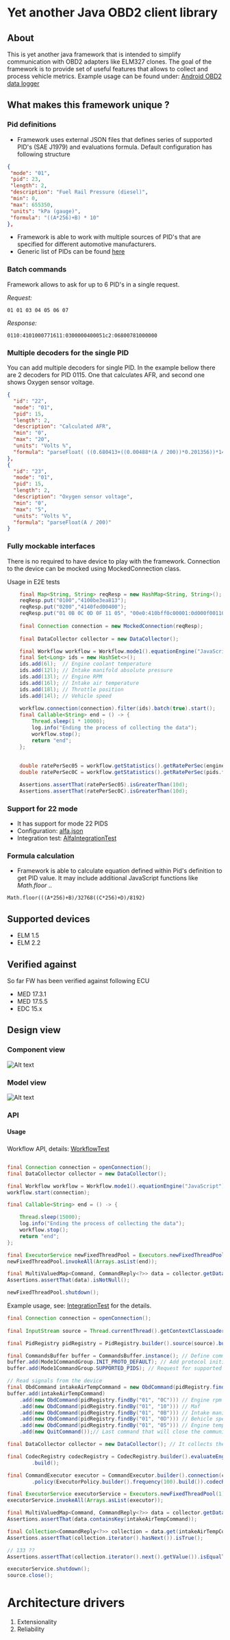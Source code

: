 # Yet another Java OBD2 client library

## About

This is yet another java framework that is intended to simplify communication with OBD2 adapters like ELM327 clones.
The goal of the framework is to provide set of useful features that allows to collect and process vehicle metrics.
Example usage can be found under: [Android OBD2 data logger](https://github.com/tzebrowski/AlfaDataLogger "AlfaDataLogger") 


## What makes this framework unique ?

### Pid definitions

* Framework uses external JSON files that defines series of supported PID's (SAE J1979) and evaluations formula. Default configuration has following structure 

```json
{
 "mode": "01",
 "pid": 23,
 "length": 2,
 "description": "Fuel Rail Pressure (diesel)",
 "min": 0,
 "max": 655350,
 "units": "kPa (gauge)",
 "formula": "((A*256)+B) * 10"
},
```


* Framework is able to work with multiple sources of PID's that are specified for different automotive manufacturers.
* Generic list of PIDs can be found [here](./src/main/resources/mode01.json "mode01.json")



### Batch commands

Framework allows to ask for up to 6 PID's in a single request.

*Request:*

``` 
01 01 03 04 05 06 07
```

*Response:*

``` 
0110:4101000771611:0300000400051c2:06800781000000
```


### Multiple decoders for the single PID

You can add multiple decoders for single PID. In the example bellow there are 2 decoders for PID 0115. 
One that calculates AFR, and second one shows Oxygen sensor voltage.

```json
{
  "id": "22",
  "mode": "01",
  "pid": 15,
  "length": 2,
  "description": "Calculated AFR",
  "min": "0",
  "max": "20",
  "units": "Volts %",
  "formula": "parseFloat( ((0.680413+((0.00488*(A / 200))*0.201356))*14.7).toFixed(2) )"
},
{
  "id": "23",
  "mode": "01",
  "pid": 15,
  "length": 2,
  "description": "Oxygen sensor voltage",
  "min": "0",
  "max": "5",
  "units": "Volts %",
  "formula": "parseFloat(A / 200)"
}

```

### Fully mockable interfaces

There is no required to have device to play with the framework. 
Connection to the device can be mocked using MockedConnection class.

Usage in E2E tests

```java
	final Map<String, String> reqResp = new HashMap<String, String>();
	reqResp.put("0100","4100be3ea813");
	reqResp.put("0200","4140fed00400");
	reqResp.put("01 0B 0C 0D 0F 11 05", "00e0:410bff0c00001:0d000f001100052:00aaaaaaaaaaaa");
	
	final Connection connection = new MockedConnection(reqResp);
	
	final DataCollector collector = new DataCollector();

	final Workflow workflow = Workflow.mode1().equationEngine("JavaScript").observer(collector).build();
	final Set<Long> ids = new HashSet<>();
	ids.add(6l);  // Engine coolant temperature
	ids.add(12l); // Intake manifold absolute pressure
	ids.add(13l); // Engine RPM
	ids.add(16l); // Intake air temperature
	ids.add(18l); // Throttle position
	ids.add(14l); // Vehicle speed
	
	workflow.connection(connection).filter(ids).batch(true).start();
	final Callable<String> end = () -> {
		Thread.sleep(1 * 10000);
		log.info("Ending the process of collecting the data");
		workflow.stop();
		return "end";
	};
	
	
	double ratePerSec05 = workflow.getStatistics().getRatePerSec(engineTemp);
	double ratePerSec0C = workflow.getStatistics().getRatePerSec(pids.findBy(12l));

	Assertions.assertThat(ratePerSec05).isGreaterThan(10d);
	Assertions.assertThat(ratePerSec0C).isGreaterThan(10d);


```


### Support for 22 mode

* It has support for mode 22 PIDS
* Configuration: [alfa.json](./src/main/resources/alfa.json?raw=true "alfa.json")
* Integration test: [AlfaIntegrationTest](./src/test/java/org/obd/metrics/integration/AlfaIntegrationTest.java "AlfaIntegrationTest.java") 


### Formula calculation

* Framework is able to calculate equation defined within Pid's definition to get PID value. 
It may include additional JavaScript functions like *Math.floor* ..

``` 
Math.floor(((A*256)+B)/32768((C*256)+D)/8192)
```



## Supported devices

* ELM 1.5
* ELM 2.2


## Verified against 

So far FW has been verified against following ECU
* MED 17.3.1
* MED 17.5.5
* EDC 15.x


## Design view

###  Component view


![Alt text](./src/main/resources/component.png?raw=true "Component view")


###  Model view


![Alt text](./src/main/resources/model.png?raw=true "Model view")


###  API



#### Usage


##### 

Workflow API, details:  [WorkflowTest](./src/test/java/org/obd/metrics/integration/PerformanceTest.java "PerformanceTest.java")

```java

final Connection connection = openConnection();
final DataCollector collector = new DataCollector();

final Workflow workflow = Workflow.mode1().equationEngine("JavaScript").subscriber(collector).batchEnabled(true).build();
workflow.start(connection);

final Callable<String> end = () -> {

	Thread.sleep(15000);
	log.info("Ending the process of collecting the data");
	workflow.stop();
	return "end";
};

final ExecutorService newFixedThreadPool = Executors.newFixedThreadPool(3);
newFixedThreadPool.invokeAll(Arrays.asList(end));

final MultiValuedMap<Command, CommandReply<?>> data = collector.getData();
Assertions.assertThat(data).isNotNull();

newFixedThreadPool.shutdown();
```

Example usage, see: [IntegrationTest](./src/test/java/org/obd/metrics/integration/IntegrationTest.java "IntegrationTest.java") for the details.

```java
final Connection connection = openConnection();
		
final InputStream source = Thread.currentThread().getContextClassLoader().getResourceAsStream("generic.json");

final PidRegistry pidRegistry = PidRegistry.builder().source(source).build();

final CommandsBuffer buffer = CommandsBuffer.instance(); // Define command buffer
buffer.add(Mode1CommandGroup.INIT_PROTO_DEFAULT); // Add protocol initialization AT commands
buffer.add(Mode1CommandGroup.SUPPORTED_PIDS); // Request for supported PID's

// Read signals from the device
final ObdCommand intakeAirTempCommand = new ObdCommand(pidRegistry.findBy("01", "0F"));// Intake air temperature
buffer.add(intakeAirTempCommand)
	.add(new ObdCommand(pidRegistry.findBy("01", "0C"))) // Engine rpm
	.add(new ObdCommand(pidRegistry.findBy("01", "10"))) // Maf
	.add(new ObdCommand(pidRegistry.findBy("01", "0B"))) // Intake manifold pressure
	.add(new ObdCommand(pidRegistry.findBy("01", "0D"))) // Behicle speed
	.add(new ObdCommand(pidRegistry.findBy("01", "05"))) // Engine temp
	.add(new QuitCommand());// Last command that will close the communication

final DataCollector collector = new DataCollector(); // It collects the

final CodecRegistry codecRegistry = CodecRegistry.builder().evaluateEngine("JavaScript").pids(pidRegistry)
		.build();

final CommandExecutor executor = CommandExecutor.builder().connection(connection).buffer(buffer).subscribe(collector)
		.policy(ExecutorPolicy.builder().frequency(100).build()).codecRegistry(codecRegistry).build();

final ExecutorService executorService = Executors.newFixedThreadPool(1);
executorService.invokeAll(Arrays.asList(executor));

final MultiValuedMap<Command, CommandReply<?>> data = collector.getData();
Assertions.assertThat(data.containsKey(intakeAirTempCommand));

final Collection<CommandReply<?>> collection = data.get(intakeAirTempCommand);
Assertions.assertThat(collection.iterator().hasNext()).isTrue();

// 133 ??
Assertions.assertThat(collection.iterator().next().getValue()).isEqualTo(133.0);

executorService.shutdown();
source.close();
```

# Architecture drivers

1. Extensionality
2. Reliability


